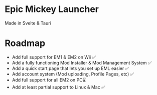 # Epic Mickey Launcher
 
Made in Svelte & Tauri

# Roadmap

- Add full support for EM1 & EM2 on Wii ✅
- Add a fully functioning Mod Installer & Mod Management System ✅
- Add a quick start page that lets you set up EML easier ✅
- Add account system (Mod uploading, Profile Pages, etc) ✅
- Add full support for all EM2 on PC⌛
- Add at least partial support to Linux & Mac ✅

